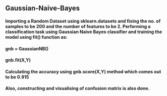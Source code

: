 ## Gaussian-Naive-Bayes

#### Importing a Random Dataset using sklearn.datasets and fixing the no. of samples to be 200 and the number of features to be 2. Performing a classification task using Gaussian Naive Bayes classifier and training the model using fit() function as:

#### gnb = GaussianNB()
#### gnb.fit(X,Y)

#### Calculating the accuracy using gnb.score(X,Y) method which comes out to be 0.915


#### Also, constructing and visualising of confusion matrix is also done.
